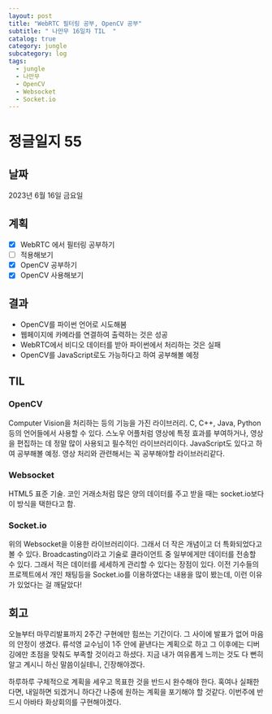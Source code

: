```yaml
---
layout: post
title: "WebRTC 필터링 공부, OpenCV 공부"
subtitle: " 나만무 16일차 TIL  "
catalog: true
category: jungle
subcategory: log
tags:
  - jungle
  - 나만무
  - OpenCV
  - Websocket
  - Socket.io
---
```


# 정글일지 55

## 날짜

2023년 6월 16일 금요일

## 계획

- [x] WebRTC 에서 필터링 공부하기
- [ ] 적용해보기
- [x] OpenCV 공부하기
- [x] OpenCV 사용해보기

## 결과

- OpenCV를 파이썬 언어로 시도해봄
- 웹페이지에 카메라를 연결하여 출력하는 것은 성공
- WebRTC에서 비디오 데이터를 받아 파이썬에서 처리하는 것은 실패
- OpenCV를 JavaScript로도 가능하다고 하여 공부해볼 예정

## TIL

### OpenCV

Computer Vision을 처리하는 등의 기능을 가진 라이브러리. C, C++, Java, Python 등의 언어들에서 사용할 수 있다. 스노우 어플처럼 영상에 특정 효과를 부여하거나, 영상을 편집하는 데 정말 많이 사용되고 필수적인 라이브러리이다. JavaScript도 있다고 하여 공부해볼 예정. 영상 처리와 관련해서는 꼭 공부해야할 라이브러리같다.

### Websocket

HTML5 표준 기술. 코인 거래소처럼 많은 양의 데이터를 주고 받을 때는 socket.io보다 이 방식을 택한다고 함.

### Socket.io

위의 Websocket을 이용한 라이브러리이다. 그래서 더 작은 개념이고 더 특화되었다고 볼 수 있다. Broadcasting이라고 기술로 클라이언트 중 일부에게만 데이터를 전송할 수 있다. 그래서 적은 데이터를 세세하게 관리할 수 있다는 장점이 있다. 이전 기수들의 프로젝트에서 개인 채팅등을 Socket.io를 이용하였다는 내용을 많이 봤는데, 이런 이유가 있었다는 걸 깨달았다!

## 회고

오늘부터 마무리발표까지 2주간 구현에만 힘쓰는 기간이다. 그 사이에 발표가 없어 마음의 안정이 생겼다. 류석영 교수님이 1주 안에 끝낸다는 계획으로 하고 그 이후에는 디버깅에만 초점을 맞춰도 부족할 것이라고 하셨다. 지금 내가 여유롭게 느끼는 것도 다 뻔히 알고 계시니 하신 말씀이실테니, 긴장해야겠다.

하루하루 구체적으로 계획을 세우고 목표한 것을 반드시 완수해야 한다. 혹여나 실패한다면, 내일하면 되겠거니 하다간 나중에 원하는 계획을 포기해야 할 것같다. 이번주에 반드시 아바타 화상회의를 구현해야겠다.

